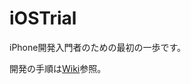 iOSTrial
========

iPhone開発入門者のための最初の一歩です。

開発の手順は[Wiki](https://github.com/jollyjoester/iOSTrial/wiki)参照。
